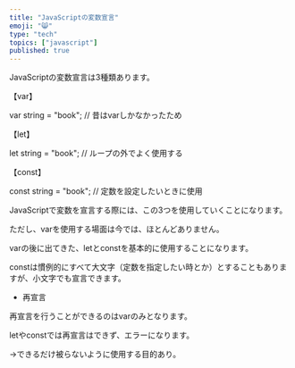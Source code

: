 ```yaml
---
title: "JavaScriptの変数宣言"
emoji: "😸"
type: "tech"
topics: ["javascript"]
published: true
---
```


JavaScriptの変数宣言は3種類あります。

【var】

  var string = "book"; // 昔はvarしかなかったため

【let】

let string = "book"; // ループの外でよく使用する

【const】

const string = "book"; // 定数を設定したいときに使用

JavaScriptで変数を宣言する際には、この3つを使用していくことになります。

ただし、varを使用する場面は今では、ほとんどありません。

varの後に出てきた、letとconstを基本的に使用することになります。

constは慣例的にすべて大文字（定数を指定したい時とか）とすることもありますが、小文字でも宣言できます。


- 再宣言

再宣言を行うことができるのはvarのみとなります。

letやconstでは再宣言はできず、エラーになります。

→できるだけ被らないように使用する目的あり。
